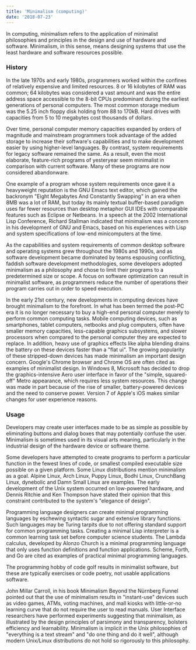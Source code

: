 ```yaml
---
title: 'Minimalism (computing)'
date: '2018-07-23'
---
```


In computing, minimalism refers to the application of minimalist philosophies and principles in the design and use of hardware and software. <!-- end --> Minimalism, in this sense, means designing systems that use the least hardware and software resources possible.


### History

In the late 1970s and early 1980s, programmers worked within the confines of relatively expensive and limited resources. 8 or 16 kilobytes of RAM was common; 64 kilobytes was considered a vast amount and was the entire address space accessible to the 8-bit CPUs predominant during the earliest generations of personal computers. The most common storage medium was the 5.25 inch floppy disk holding from 88 to 170kB. Hard drives with capacities from 5 to 10 megabytes cost thousands of dollars.

Over time, personal computer memory capacities expanded by orders of magnitude and mainstream programmers took advantage of the added storage to increase their software's capabilities and to make development easier by using higher-level languages. By contrast, system requirements for legacy software remained the same. As a result, even the most elaborate, feature-rich programs of yesteryear seem minimalist in comparison with current software. Many of these programs are now considered abandonware.

One example of a program whose system requirements once gave it a heavyweight reputation is the GNU Emacs text editor, which gained the backronym "Eight Megabytes And Constantly Swapping" in an era when 8MB was a lot of RAM, but today its mainly textual buffer-based paradigm uses far fewer resources than desktop metaphor GUI IDEs with comparable features such as Eclipse or Netbeans. In a speech at the 2002 International Lisp Conference, Richard Stallman indicated that minimalism was a concern in his development of GNU and Emacs, based on his experiences with Lisp and system specifications of low-end minicomputers at the time.

As the capabilities and system requirements of common desktop software and operating systems grew throughout the 1980s and 1990s, and as software development became dominated by teams espousing conflicting, faddish software development methodologies, some developers adopted minimalism as a philosophy and chose to limit their programs to a predetermined size or scope. A focus on software optimization can result in minimalist software, as programmers reduce the number of operations their program carries out in order to speed execution.

In the early 21st century, new developments in computing devices have brought minimalism to the forefront. In what has been termed the post-PC era it is no longer necessary to buy a high-end personal computer merely to perform common computing tasks. Mobile computing devices, such as smartphones, tablet computers, netbooks and plug computers, often have smaller memory capacities, less-capable graphics subsystems, and slower processors when compared to the personal computer they are expected to replace. In addition, heavy use of graphics effects like alpha blending drains the battery on these devices faster than a "flat ui". The growing popularity of these stripped-down devices has made minimalism an important design concern. Google's Chrome browser and Chrome OS are often cited as examples of minimalist design. In Windows 8, Microsoft has decided to drop the graphics-intensive Aero user interface in favor of the "simple, squared-off" Metro appearance, which requires less system resources. This change was made in part because of the rise of smaller, battery-powered devices and the need to conserve power. Version 7 of Apple's iOS makes similar changes for user experience reasons.


### Usage

Developers may create user interfaces made to be as simple as possible by eliminating buttons and dialog boxes that may potentially confuse the user. Minimalism is sometimes used in its visual arts meaning, particularly in the industrial design of the hardware device or software theme.

Some developers have attempted to create programs to perform a particular function in the fewest lines of code, or smallest compiled executable size possible on a given platform. Some Linux distributions mention minimalism as a goal. Alpine Linux, Arch Linux, Puppy Linux, Bodhi Linux, CrunchBang Linux, dynebolic and Damn Small Linux are examples. The early development of the Unix system occurred on low-powered hardware, and Dennis Ritchie and Ken Thompson have stated their opinion that this constraint contributed to the system's "elegance of design".

Programming language designers can create minimal programming languages by eschewing syntactic sugar and extensive library functions. Such languages may be Turing tarpits due to not offering standard support for common programming tasks. Creating a minimal Lisp interpreter is a common learning task set before computer science students. The Lambda calculus, developed by Alonzo Church is a minimal programming language that only uses function definitions and function applications. Scheme, Forth, and Go are cited as examples of practical minimal programming languages.

The programming hobby of code golf results in minimalist software, but these are typically exercises or code poetry, not usable applications software.

John Millar Carroll, in his book Minimalism Beyond the Nürnberg Funnel pointed out that the use of minimalism results in "instant-use" devices such as video games, ATMs, voting machines, and mall kiosks with little-or-no learning curve that do not require the user to read manuals. User Interface researchers have performed experiments suggesting that minimalism, as illustrated by the design principles of parsimony and transparency, bolsters efficiency and learnability. Minimalism is implicit in the Unix philosophies of "everything is a text stream" and "do one thing and do it well", although modern Unix/Linux distributions do not hold so rigorously to this philosophy.
